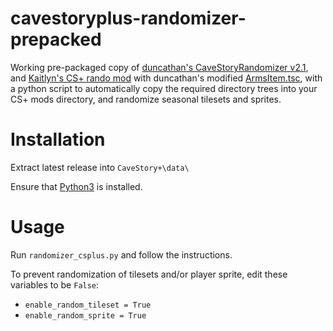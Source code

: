 # cavestoryplus-randomizer-prepacked
Working pre-packaged copy of [duncathan's CaveStoryRandomizer v2.1](https://github.com/cave-story-randomizer/cave-story-randomizer/releases/tag/v2.1-RC2), and [Kaitlyn's CS+ rando mod](https://cdn.discordapp.com/attachments/558603545008537604/686288099134799965/rando_but_cs_plus.zip) with duncathan's modified [ArmsItem.tsc](https://cdn.discordapp.com/attachments/558603545008537604/686331261131948162/ArmsItem.tsc), with a python script to automatically copy the required directory trees into your CS+ mods directory, and randomize seasonal tilesets and sprites.

# Installation

Extract latest release into `CaveStory+\data\`

Ensure that [Python3](https://www.python.org/downloads/) is installed.

# Usage

Run `randomizer_csplus.py` and follow the instructions.

To prevent randomization of tilesets and/or player sprite, edit these variables to be `False`:
- `enable_random_tileset = True`
- `enable_random_sprite = True`
